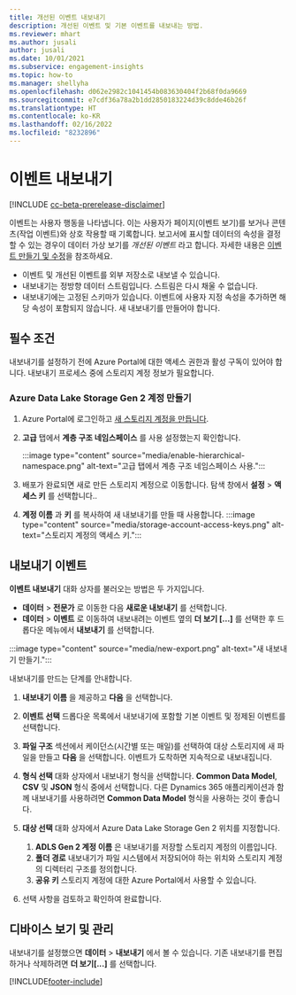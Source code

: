 ```yaml
---
title: 개선된 이벤트 내보내기
description: 개선된 이벤트 및 기본 이벤트를 내보내는 방법.
ms.reviewer: mhart
ms.author: jusali
author: jusali
ms.date: 10/01/2021
ms.subservice: engagement-insights
ms.topic: how-to
ms.manager: shellyha
ms.openlocfilehash: d062e2982c1041454b083630404f2b68f0da9669
ms.sourcegitcommit: e7cdf36a78a2b1dd2850183224d39c8dde46b26f
ms.translationtype: HT
ms.contentlocale: ko-KR
ms.lasthandoff: 02/16/2022
ms.locfileid: "8232896"
---
```

# <a name="export-events"></a>이벤트 내보내기

[!INCLUDE [cc-beta-prerelease-disclaimer](includes/cc-beta-prerelease-disclaimer.md)]

이벤트는 사용자 행동을 나타냅니다. 이는 사용자가 페이지(이벤트 보기)를 보거나 콘텐츠(작업 이벤트)와 상호 작용할 때 기록합니다. 보고서에 표시할 데이터의 속성을 결정할 수 있는 경우이 데이터 가상 보기를 *개선된 이벤트* 라고 합니다. 자세한 내용은 [이벤트 만들기 및 수정](refined-events.md)을 참조하세요.

- 이벤트 및 개선된 이벤트를 외부 저장소로 내보낼 수 있습니다. 
- 내보내기는 정방향 데이터 스트림입니다. 스트림은 다시 채울 수 없습니다. 
- 내보내기에는 고정된 스키마가 있습니다. 이벤트에 사용자 지정 속성을 추가하면 해당 속성이 포함되지 않습니다. 새 내보내기를 만들어야 합니다.

## <a name="prerequisites"></a>필수 조건

내보내기를 설정하기 전에 Azure Portal에 대한 액세스 권한과 활성 구독이 있어야 합니다. 내보내기 프로세스 중에 스토리지 계정 정보가 필요합니다. 

### <a name="create-an-azure-data-lake-storage-gen-2-accounts"></a>Azure Data Lake Storage Gen 2 계정 만들기

1. Azure Portal에 로그인하고 [새 스토리지 계정을 만듭니다](/azure/storage/common/storage-account-create). 

1. **고급** 탭에서 **계층 구조 네임스페이스** 를 사용 설정했는지 확인합니다. 

   :::image type="content" source="media/enable-hierarchical-namespace.png" alt-text="고급 탭에서 계층 구조 네임스페이스 사용.":::

1. 배포가 완료되면 새로 만든 스토리지 계정으로 이동합니다. 탐색 창에서 **설정** > **액세스 키** 를 선택합니다.. 

1. **계정 이름** 과 **키** 를 복사하여 새 내보내기를 만들 때 사용합니다.
   :::image type="content" source="media/storage-account-access-keys.png" alt-text="스토리지 계정의 액세스 키.":::

## <a name="export-events"></a>내보내기 이벤트

**이벤트 내보내기** 대화 상자를 불러오는 방법은 두 가지입니다. 
- **데이터** > **전문가** 로 이동한 다음 **새로운 내보내기** 를 선택합니다.
- **데이터** > **이벤트** 로 이동하여 내보내려는 이벤트 옆의 **더 보기 [...]** 를 선택한 후 드롭다운 메뉴에서 **내보내기** 를 선택합니다. 

:::image type="content" source="media/new-export.png" alt-text="새 내보내기 만들기.":::

내보내기를 만드는 단계를 안내합니다.

1. **내보내기 이름** 을 제공하고 **다음** 을 선택합니다.

1. **이벤트 선택** 드롭다운 목록에서 내보내기에 포함할 기본 이벤트 및 정제된 이벤트를 선택합니다. 

1. **파일 구조** 섹션에서 케이던스(시간별 또는 매일)를 선택하여 대상 스토리지에 새 파일을 만들고 **다음** 을 선택합니다. 이벤트가 도착하면 지속적으로 내보내집니다.

1. **형식 선택** 대화 상자에서 내보내기 형식을 선택합니다. **Common Data Model**, **CSV** 및 **JSON** 형식 중에서 선택합니다. 다른 Dynamics 365 애플리케이션과 함께 내보내기를 사용하려면 **Common Data Model** 형식을 사용하는 것이 좋습니다.

1. **대상 선택** 대화 상자에서 Azure Data Lake Storage Gen 2 위치를 지정합니다.
    1. **ADLS Gen 2 계정 이름** 은 내보내기를 저장할 스토리지 계정의 이름입니다. 
    1. **폴더 경로** 내보내기가 파일 시스템에서 저장되어야 하는 위치와 스토리지 계정의 디렉터리 구조를 정의합니다.
    1. **공유 키** 스토리지 계정에 대한 Azure Portal에서 사용할 수 있습니다.

1. 선택 사항을 검토하고 확인하여 완료합니다.

## <a name="view-and-manage-exports"></a>디바이스 보기 및 관리

내보내기를 설정했으면 **데이터** > **내보내기** 에서 볼 수 있습니다. 기존 내보내기를 편집하거나 삭제하려면 **더 보기[...]** 를 선택합니다.


[!INCLUDE[footer-include](../includes/footer-banner.md)]
